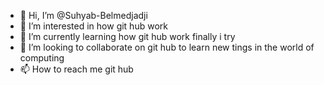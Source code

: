 - 👋 Hi, I’m @Suhyab-Belmedjadji
- 👀 I’m interested in how git hub  work 
- 🌱 I’m currently learning how git hub work finally  i try 
- 💞️ I’m looking to collaborate on git hub to learn new tings in the world of computing 
- 📫 How to reach me git hub 

<!---
Suhyab-Belmedjadji/Suhyab-Belmedjadji is a ✨ special ✨ repository because its `README.md` (this file) appears on your GitHub profile.
You can click the Preview link to take a look at your changes.
--->
